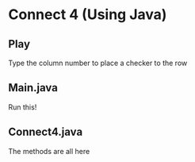 # Connect 4 (Using Java)
## Play
Type the column number to place a checker to the row
## Main.java
Run this!
## Connect4.java
The methods are all here
